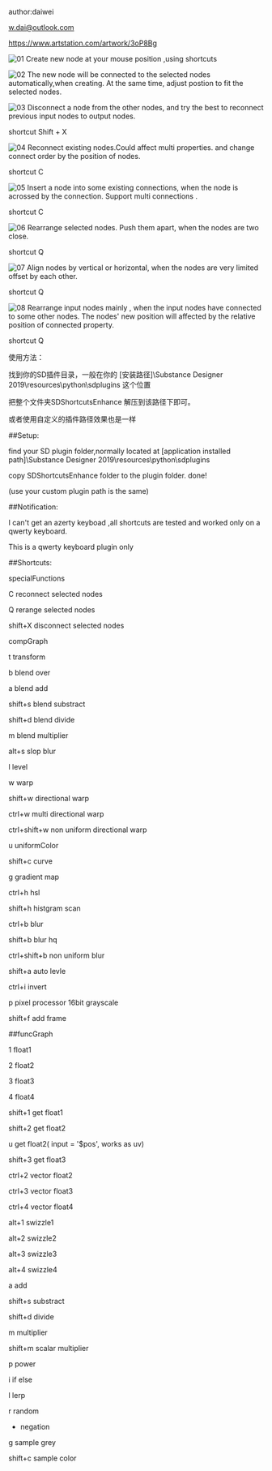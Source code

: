 author:daiwei 

w.dai@outlook.com

https://www.artstation.com/artwork/3oP8Bg


![01](https://cdnb.artstation.com/p/assets/images/images/019/767/601/original/david-leoric-01.gif)
Create new node at your mouse position ,using shortcuts

![02](https://cdnb.artstation.com/p/assets/images/images/019/767/651/original/david-leoric-02.gif)
The new node will be connected to the selected nodes automatically,when creating. At the same time, adjust postion to fit the selected nodes.


![03](https://cdna.artstation.com/p/assets/images/images/019/767/658/original/david-leoric-03.gif)
Disconnect a node from the other nodes, and try the best to reconnect previous input nodes to output nodes.

shortcut Shift + X

![04](https://cdnb.artstation.com/p/assets/images/images/019/767/757/original/david-leoric-04.gif)
Reconnect existing nodes.Could affect multi properties. and change connect order by the position of nodes.

shortcut C




![05](https://cdna.artstation.com/p/assets/images/images/019/767/480/original/david-leoric-05.gif)
Insert a node into some existing connections, when the node is acrossed by the connection.
Support multi connections .

shortcut C




![06](https://cdna.artstation.com/p/assets/images/images/019/767/852/original/david-leoric-06.gif)
Rearrange selected nodes. Push them apart, when the nodes are two close.

shortcut Q


![07](https://cdnb.artstation.com/p/assets/images/images/019/767/891/original/david-leoric-07.gif)
Align nodes by vertical or horizontal, when the nodes are very limited offset by each other.

shortcut Q


![08](https://cdnb.artstation.com/p/assets/images/images/019/767/929/original/david-leoric-08.gif)
Rearrange input nodes mainly , when the input nodes have connected to some other nodes.
The nodes' new position will affected by the relative position of connected property.

shortcut Q



使用方法：

找到你的SD插件目录，一般在你的 [安装路径]\Substance Designer 2019\resources\python\sdplugins 这个位置

把整个文件夹SDShortcutsEnhance 解压到该路径下即可。


或者使用自定义的插件路径效果也是一样

##Setup:

find your SD plugin folder,normally located at [application installed path]\Substance Designer 2019\resources\python\sdplugins

copy SDShortcutsEnhance folder to the plugin folder. done!

(use your custom plugin path is the same)

##Notification:

 I can't get an  azerty  keyboad ,all shortcuts are tested and worked only on a qwerty keyboard.
 
This is a qwerty keyboard plugin only


##Shortcuts:

specialFunctions

C	reconnect selected nodes

Q	rerange selected nodes

shift+X	disconnect selected nodes


compGraph

t	transform

b	blend over

a	blend add

shift+s      blend substract

shift+d     blend divide

m	blend multiplier

alt+s	slop blur

l 	level

w	warp

shift+w	directional warp

ctrl+w	multi directional warp

ctrl+shift+w	non uniform directional warp

u	uniformColor

shift+c	curve

g	gradient map

ctrl+h	hsl

shift+h	histgram scan

ctrl+b	blur

shift+b	blur hq

ctrl+shift+b 	non uniform blur

shift+a 	auto levle

ctrl+i	invert

p	pixel processor 16bit grayscale

shift+f	add frame


##funcGraph

1	float1

2	float2

3	float3

4	float4	

shift+1	get float1

shift+2	get float2

u	get float2( input = '$pos', works as uv)

shift+3	get float3

ctrl+2 	vector float2

ctrl+3	vector float3

ctrl+4 	vector float4

alt+1	swizzle1

alt+2	swizzle2

alt+3	swizzle3

alt+4	swizzle4

a	add

shift+s	substract

shift+d	divide

m	multiplier

shift+m	scalar multiplier

p	power

i	if else

l	lerp

r	random

-	negation

g	sample grey

shift+c	sample color



